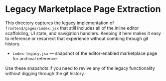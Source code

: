 # Legacy Marketplace Page Extraction

This directory captures the legacy implementation of `frontend/pages/index.jsx` that still includes
all of the inline editor scaffolding, UI state, and navigation handlers. Keeping it here makes it
easy to reference or resurrect that experience without combing through git history.

- `index-legacy.jsx` — snapshot of the editor-enabled marketplace page for archival reference.

Use these snapshots if you need to revive any of the legacy functionality without digging through
the git history.
